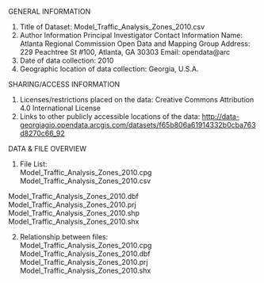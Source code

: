 GENERAL INFORMATION

1. Title of Dataset: Model_Traffic_Analysis_Zones_2010.csv
2. Author Information
Principal Investigator Contact Information
Name: Atlanta Regional Commission Open Data and Mapping Group
Address: 229 Peachtree St #100, Atlanta, GA 30303
Email: opendata@arc
3. Date of data collection: 2010
4. Geographic location of data collection: Georgia, U.S.A. 

SHARING/ACCESS INFORMATION

1. Licenses/restrictions placed on the data: Creative Commons Attribution 4.0 International License
2. Links to other publicly accessible locations of the data: http://data-georgiagio.opendata.arcgis.com/datasets/f65b806a61914332b0cba763d8270c66_92

DATA & FILE OVERVIEW

1. File List:  
Model_Traffic_Analysis_Zones_2010.cpg  
Model_Traffic_Analysis_Zones_2010.csv  
<contains modeled traffic zone identifiers and information>  
Model_Traffic_Analysis_Zones_2010.dbf  
Model_Traffic_Analysis_Zones_2010.prj  
Model_Traffic_Analysis_Zones_2010.shp  
<contains modeled traffic zone polygons>  
Model_Traffic_Analysis_Zones_2010.shx  

2. Relationship between files:  
Model_Traffic_Analysis_Zones_2010.cpg  
Model_Traffic_Analysis_Zones_2010.dbf  
Model_Traffic_Analysis_Zones_2010.prj  
Model_Traffic_Analysis_Zones_2010.shx  
